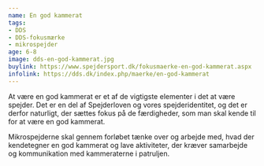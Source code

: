 ```yaml
---
name: En god kammerat
tags:
- DDS
- DDS-fokusmærke
- mikrospejder
age: 6-8
image: dds-en-god-kammerat.jpg
buylink: https://www.spejdersport.dk/fokusmaerke-en-god-kammerat.aspx
infolink: https://dds.dk/index.php/maerke/en-god-kammerat
---
```

At være en god kammerat er et af de vigtigste elementer i det at være spejder. Det er en del af Spejderloven og vores spejderidentitet, og det er derfor naturligt, der sættes fokus på de færdigheder, som man skal kende til for at være en god kammerat. 

Mikrospejderne skal gennem forløbet tænke over og arbejde med, hvad der kendetegner en god kammerat og lave aktiviteter, der kræver samarbejde og kommunikation med kammeraterne i patruljen.